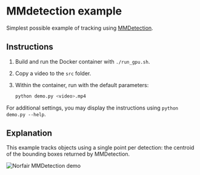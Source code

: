 # MMdetection example

Simplest possible example of tracking using [MMDetection](https://github.com/open-mmlab/mmdetection).

## Instructions

1. Build and run the Docker container with `./run_gpu.sh`.
2. Copy a video to the `src` folder.
3. Within the container, run with the default parameters:

    ```bash
    python demo.py <video>.mp4
    ```

For additional settings, you may display the instructions using `python demo.py --help`.

## Explanation

This example tracks objects using a single point per detection: the centroid of the bounding boxes returned by MMDetection.

![Norfair MMDetection demo](../../docs/traffic_mmdet.gif)
